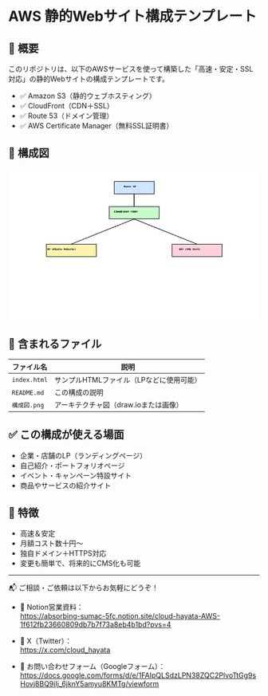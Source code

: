 # AWS 静的Webサイト構成テンプレート

## 🔧 概要

このリポジトリは、以下のAWSサービスを使って構築した「高速・安定・SSL対応」の静的Webサイトの構成テンプレートです。

- ✅ Amazon S3（静的ウェブホスティング）
- ✅ CloudFront（CDN＋SSL）
- ✅ Route 53（ドメイン管理）
- ✅ AWS Certificate Manager（無料SSL証明書）

## 🧱 構成図

![AWS構成図](./構成図.png)

## 📄 含まれるファイル

| ファイル名        | 説明                      |
|------------------|---------------------------|
| `index.html`     | サンプルHTMLファイル（LPなどに使用可能） |
| `README.md`      | この構成の説明             |
| `構成図.png`     | アーキテクチャ図（draw.ioまたは画像）    |

## ✅ この構成が使える場面

- 企業・店舗のLP（ランディングページ）
- 自己紹介・ポートフォリオページ
- イベント・キャンペーン特設サイト
- 商品やサービスの紹介サイト

## 📌 特徴

- 高速＆安定  
- 月額コスト数十円〜  
- 独自ドメイン＋HTTPS対応  
- 変更も簡単で、将来的にCMS化も可能

---

📬 ご相談・ご依頼は以下からお気軽にどうぞ！

- 📘 Notion営業資料：  
  https://absorbing-sumac-5fc.notion.site/cloud-hayata-AWS-1f612fb23660809db7b7f73a8eb4b1bd?pvs=4

- 🐤 X（Twitter）：  
  https://x.com/cloud_hayata

- 📮 お問い合わせフォーム（Googleフォーム）：
  https://docs.google.com/forms/d/e/1FAIpQLSdzLPN38ZQC2PlvoTtGg9sHovj8BQ9iIj_6jknY5amyu8KMTg/viewform
